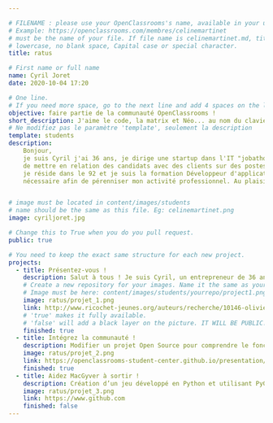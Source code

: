 ```yaml
---

# FILENAME : please use your OpenClassrooms's name, available in your url.
# Example: https://openclassrooms.com/membres/celinemartinet
# must be the name of your file. If file name is celinemartinet.md, title is celinemartinet.
# lowercase, no blank space, Capital case or special character.
title: ratus

# First name or full name
name: Cyril Joret
date: 2020-10-04 17:20

# One line.
# If you need more space, go to the next line and add 4 spaces on the left, as in 'description'.
objective: faire partie de la communauté OpenClassrooms !
short_description: J'aime le code, la matrix et Néo... au nom du clavier, de l'écran et d' internet ! 
# Ne modifiez pas le paramètre 'template', seulement la description
template: students
description:
    Bonjour, 
    je suis Cyril j'ai 36 ans, je dirige une startup dans l'IT "jobathome.fr" qui à pour but 
	de mettre en relation des candidats avec des clients sur des postes de développeurs exclusivement en télétravail !  
	je réside dans le 92 et je suis la formation Développeur d'application Python/Django sur 12 mois pour avoir le background 
	nécessaire afin de pérenniser mon activité professionnel. Au plaisir d'échanger avec tous !


# image must be located in content/images/students
# name should be the same as this file. Eg: celinemartinet.png
image: cyriljoret.jpg

# Change this to True when you do you pull request.
public: true

# You need to keep the exact same structure for each new project.
projects:
  - title: Présentez-vous !
    description: Salut à tous ! Je suis Cyril, un entrepreneur de 36 ans qui rejoint la formation pour apprendre à coder ! à bientôt!
    # Create a new repository for your images. Name it the same as your nickname and profile picture.
    # Image must be here: content/images/students/yourrepo/project1.png
    image: ratus/projet_1.png
    link: http://www.ricochet-jeunes.org/auteurs/recherche/10146-olivier-vogel
    # 'true' makes it fully available.
    # 'false' will add a black layer on the picture. IT WILL BE PUBLIC!
    finished: true
  - title: Intégrez la communauté !
    description: Modifier un projet Open Source pour comprendre le fonctionnement de Git, de Github et des pull requests. 
    image: ratus/projet_2.png
    link: https://openclassrooms-student-center.github.io/presentation/students/ratus.html
    finished: true
  - title: Aidez MacGyver à sortir !
    description: Création d’un jeu développé en Python et utilisant PyGame.
    image: ratus/projet_3.png
    link: https://www.github.com
    finished: false
---
```

